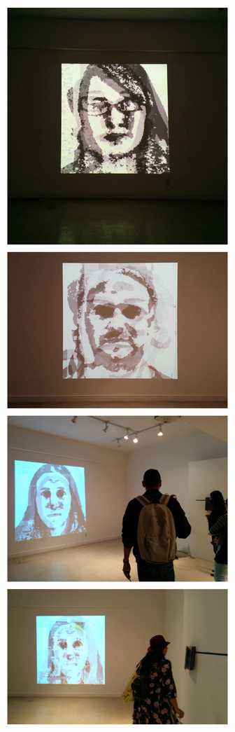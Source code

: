 ![Example Image](../project_images/0006.jpg?raw=true "Example Image")

![Example Image](../project_images/0007.jpg?raw=true "Example Image")

![Example Image](../project_images/0008.jpg?raw=true "Example Image")

![Example Image](../project_images/0009.jpg?raw=true "Example Image")
